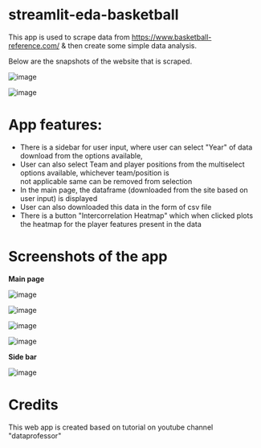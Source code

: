 # streamlit-eda-basketball
This app is used to scrape data from <a>https://www.basketball-reference.com/ </a> & then create some simple data analysis.

Below are the snapshots of the website that is scraped.

![image](https://user-images.githubusercontent.com/56335301/191198178-581f5e71-39d0-400b-ade6-f0bcce2b68b5.png)


![image](https://user-images.githubusercontent.com/56335301/191198090-b0585881-4ca9-4fb1-8d79-5bc496e01b68.png)



# App features:
- There is a sidebar for user input, where user can select "Year" of data download from the options available, </br>
- User can also select Team and player positions from the multiselect options available, whichever team/position is </br>
not applicable same can be removed from selection
- In the main page, the dataframe (downloaded from the site based on user input) is displayed
- User can also downloaded this data in the form of csv file
- There is a button "Intercorrelation Heatmap" which when clicked plots the heatmap for the player features present in the data


# Screenshots of the app

**Main page**

![image](https://user-images.githubusercontent.com/56335301/191197489-e49d8fb0-59d6-4386-bc7d-7460cde9555e.png)

![image](https://user-images.githubusercontent.com/56335301/191197556-d32a0093-4fe9-4e9b-9e82-049e82c11e3a.png)

![image](https://user-images.githubusercontent.com/56335301/191197628-b697ea2f-76e4-4d03-a06d-33edbc53b5ea.png)

![image](https://user-images.githubusercontent.com/56335301/191197707-5604ba5b-ebd7-4aa6-8123-f58a0f594346.png)

**Side bar**

![image](https://user-images.githubusercontent.com/56335301/191197855-39f79f4a-4082-489d-a738-0f9a6a169070.png)


# Credits
This web app is created based on tutorial on youtube channel "dataprofessor"
